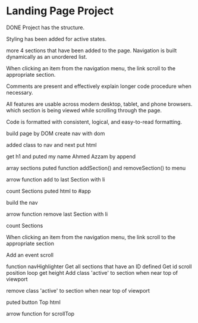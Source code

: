 # Landing Page Project
DONE
Project has the structure.

Styling has been added for active states.

more 4 sections that have been added to the page. Navigation is built dynamically as an unordered list.

When clicking an item from the navigation menu, the link scroll to the appropriate section.

Comments are present and effectively explain longer code procedure when necessary.

All features are usable across modern desktop, tablet, and phone browsers. which section is being viewed while scrolling through the page.

Code is formatted with consistent, logical, and easy-to-read formatting.

build page by DOM 
create nav with dom

added class to nav and next put html

get h1 and puted my name Ahmed Azzam by append

array sections
puted function addSection() and removeSection() to menu

arrow function add to last Section with li

count Sections 
puted html to #app

build the nav

arrow function remove last Section with li

count Sections

When clicking an item from the navigation menu, the link scroll to the appropriate section

Add an event scroll

function navHighlighter 
Get all sections that have an ID defined 
Get id scroll position 
loop get height 
Add class 'active' to section when near top of viewport

remove class 'active' to section when near top of viewport

puted button Top html

arrow function for scrollTop

